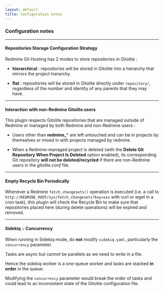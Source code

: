 ```yaml
---
layout: default
title: Configuration notes
---
```



### Configuration notes
***

#### Repositories Storage Configuration Strategy

Redmine Git Hosting has 2 modes to store repositories in Gitolite :

* **hierarchical** : repositories will be stored in Gitolite into a hierarchy that mirrors the project hierarchy.

* **flat** : repositories will be stored in Gitolite directly under ```repository/```, regardless of the number and identity of any parents that they may have.

***

#### Interaction with non-Redmine Gitolite users

This plugin respects Gitolite repositories that are managed outside of Redmine or managed by both Redmine and non-Redmine users :

* Users other than **redmine_*** are left untouched and can be in projects by themselves or mixed in with projects managed by redmine.

* When a Redmine-managed project is deleted (with the **Delete Git Repository When Project Is Deleted** option enabled), its corresponding Git repository **will not be deleted/recycled** if there are non-Redmine users in the *gitolite.conf* file.

***

#### Empty Recycle Bin Periodically

Whenever a Redmine ```fetch_changesets()``` operation is executed (i.e. a call to ```http://REDMINE_ROOT/sys/fetch_changesets?key=xxx``` with curl or wget in a cron task), this plugin will check the Recycle Bin to make sure that repositories placed here (during delete operations) will be expired and removed.

***

#### Sidekiq :: Concurrency

When running in Sidekiq mode, do **not** modify ```sidekiq.yaml```, particularly the ```concurrency``` parameter.

Tasks are async but cannot be parallels as we need to write in a file.

Hence the sidekiq worker is a one-queue worker and tasks are stacked **in order** in the queue.

Modifying the ```concurrency``` parameter would break the order of tasks and could lead to an inconsistent state of the Gitolite configuration file.
